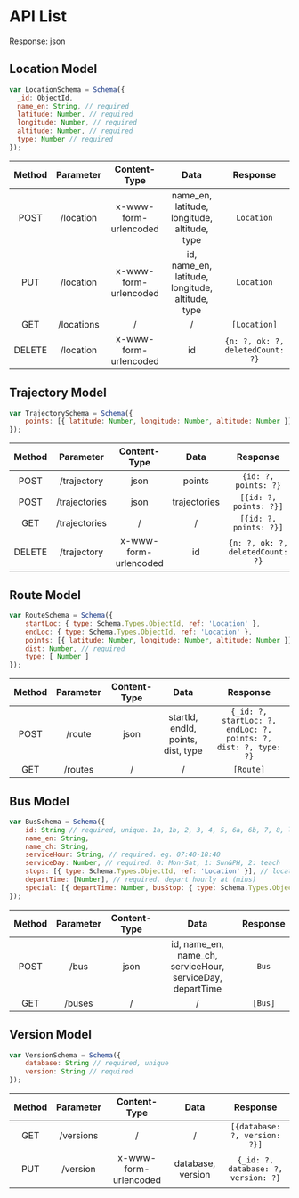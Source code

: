 # API List

Response: json

## Location Model

```js
var LocationSchema = Schema({
  _id: ObjectId,
  name_en: String, // required
  latitude: Number, // required
  longitude: Number, // required
  altitude: Number, // required
  type: Number // required
});
```

| Method | Parameter  |     Content-Type      |                       Data                       |             Response             |
| :----: | :--------: | :-------------------: | :----------------------------------------------: | :------------------------------: |
|  POST  | /location  | x-www-form-urlencoded |   name_en, latitude, longitude, altitude, type   |            `Location`            |
|  PUT   | /location  | x-www-form-urlencoded | id, name_en, latitude, longitude, altitude, type |            `Location`            |
|  GET   | /locations |           /           |                        /                         |           `[Location]`           |
| DELETE | /location  | x-www-form-urlencoded |                        id                        | `{n: ?, ok: ?, deletedCount: ?}` |

## Trajectory Model

```js
var TrajectorySchema = Schema({
    points: [{ latitude: Number, longitude: Number, altitude: Number }]
});
```

| Method |   Parameter   |     Content-Type      |     Data     |             Response             |
| :----: | :-----------: | :-------------------: | :----------: | :------------------------------: |
|  POST  |  /trajectory  |         json          |    points    |       `{id: ?, points: ?}`       |
|  POST  | /trajectories |         json          | trajectories |      `[{id: ?, points: ?}]`      |
|  GET   | /trajectories |           /           |      /       |      `[{id: ?, points: ?}]`      |
| DELETE |  /trajectory  | x-www-form-urlencoded |      id      | `{n: ?, ok: ?, deletedCount: ?}` |

## Route Model

```js
var RouteSchema = Schema({
    startLoc: { type: Schema.Types.ObjectId, ref: 'Location' },
    endLoc: { type: Schema.Types.ObjectId, ref: 'Location' },
    points: [{ latitude: Number, longitude: Number, altitude: Number }],
    dist: Number, // required
    type: [ Number ]
});
```

| Method | Parameter | Content-Type |                Data                |                           Response                           |
| :----: | :-------: | :----------: | :--------------------------------: | :----------------------------------------------------------: |
|  POST  |  /route   |     json     | startId, endId, points, dist, type | `{_id: ?, startLoc: ?, endLoc: ?, points: ?, dist: ?, type: ?}` |
|  GET   |  /routes  |      /       |                 /                  |                          `[Route]`                           |

## Bus Model

```js
var BusSchema = Schema({
    id: String // required, unique. 1a, 1b, 2, 3, 4, 5, 6a, 6b, 7, 8, light
    name_en: String,
    name_ch: String,
    serviceHour: String, // required. eg. 07:40-18:40
    serviceDay: Number, // required. 0: Mon-Sat, 1: Sun&PH, 2: teach
    stops: [{ type: Schema.Types.ObjectId, ref: 'Location' }], // locations the bus pass by
    departTime: [Number], // required. depart hourly at (mins)
    special: [{ departTime: Number, busStop: { type: Schema.Types.ObjectId, ref: 'Location' }, stop: Boolean }]
});
```

| Method | Parameter | Content-Type |                           Data                            | Response |
| :----: | :-------: | :----------: | :-------------------------------------------------------: | :------: |
|  POST  |   /bus    |     json     | id, name_en, name_ch, serviceHour, serviceDay, departTime |  `Bus`   |
|  GET   |  /buses   |      /       |                             /                             | `[Bus]`  |

## Version Model

```js
var VersionSchema = Schema({
    database: String // required, unique
    version: String // required
});
```

| Method | Parameter |     Content-Type      |       Data        |              Response               |
| :----: | :-------: | :-------------------: | :---------------: | :---------------------------------: |
|  GET   | /versions |           /           |         /         |    `[{database: ?, version: ?}]`    |
|  PUT   | /version  | x-www-form-urlencoded | database, version | `{_id: ?, database: ?, version: ?}` |

